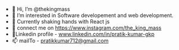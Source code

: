 - 👋 Hi, I’m @thekingmass
- 👀 I’m interested in Software developement and web development.
- 🌱 Currently shaking hands with React js
- 💞️ connect me on https://www.instagram.com/the_king_mass
- 🔗Linkedin profile - www.linkedin.com/in/pratik-kumar-gkp
- 📫 mailTo - pratikkumar712@gmail.com

<!---
thekingmass/thekingmass is a ✨ special ✨ repository because its `README.md` (this file) appears on your GitHub profile.
You can click the Preview link to take a look at your changes.
--->
